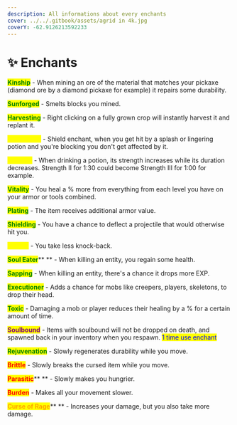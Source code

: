 ```yaml
---
description: All informations about every enchants
cover: ../../.gitbook/assets/agrid in 4k.jpg
coverY: -62.9126213592233
---
```


# ✨ Enchants

<mark style="color:green;">**Kinship**</mark> - When mining an ore of the material that matches your pickaxe (diamond ore by a diamond pickaxe for example) it repairs some durability.

<mark style="color:green;">**Sunforged**</mark> - Smelts blocks you mined.

<mark style="color:green;">**Harvesting**</mark> - Right clicking on a fully grown crop will instantly harvest it and replant it.

<mark style="color:yellow;">**Neutralizer**</mark> - Shield enchant, when you get hit by a splash or lingering potion and you're blocking you don't get affected by it.

<mark style="color:yellow;">**Potency**</mark> - When drinking a potion, its strength increases while its duration decreases. Strength II for 1:30 could become Strength III for 1:00 for example.

<mark style="color:green;">**Vitality**</mark> - You heal a % more from everything from each level you have on your armor or tools combined.

<mark style="color:green;">**Plating**</mark> - The item receives additional armor value.

<mark style="color:green;">**Shielding**</mark> - You have a chance to deflect a projectile that would otherwise hit you.

<mark style="color:yellow;">**Steady**</mark> - You take less knock-back.

<mark style="color:green;">**Soul Eater**</mark>** ** - When killing an entity, you regain some health.

<mark style="color:green;">**Sapping**</mark> - When killing an entity, there's a chance it drops more EXP.

<mark style="color:green;">**Executioner**</mark> - Adds a chance for mobs like creepers, players, skeletons, to drop their head.

<mark style="color:green;">**Toxic**</mark> - Damaging a mob or player reduces their healing by a % for a certain amount of time.

<mark style="color:purple;">**Soulbound**</mark> - Items with soulbound will not be dropped on death, and spawned back in your inventory when you respawn. <mark style="color:blue;">1 time use enchant</mark>

<mark style="color:green;">**Rejuvenation**</mark> - Slowly regenerates durability while you move.

<mark style="color:red;">**Brittle**</mark> - Slowly breaks the cursed item while you move.

<mark style="color:red;">**Parasitic**</mark>** ** - Slowly makes you hungrier.

<mark style="color:red;">**Burden**</mark> - Makes all your movement slower.

<mark style="color:orange;">**Curse of Rage**</mark>** ** - Increases your damage, but you also take more damage.
